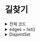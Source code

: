 # 길찾기

<details>
    <summary>전체 코드</summary>
   
```python
class Graph:
	def __init__ (self, size):
		self.graph = [[0 for _ in range(size)] for _ in range(size)]


class DisjointSet:  # 크루스칼 알고리즘을 위한 유틸리티 클래스
    def __init__(self, n):
        self.parent = [i for i in range(n)]


    def find(self, z):
        if self.parent[z] != z:
            self.parent[z] = self.find(self.parent[z])  # 경로 압축
        return self.parent[z]


    def merge(self, x, y):  # union
        x_root = self.find(x)
        y_root = self.find(y)
        if x_root != y_root:
            self.parent[y_root] = x_root
            return True
        return False


def print_graph(g) :
	print(' ', end = ' ')
	for v in range(len(g.graph)) :
		print(cities[v], end =' ')
	print()
	for row in range(len(g.graph)) :
		print(cities[row], end =' ')
		for col in range(len(g.graph)) :
			print(f"{g.graph[row][col]:2d}", end=' ')
		print()
	print()


g1 = None
cities = ['인천', '서울', '강릉', '대전', '광주', '부산']
incheon, seoul, gangneung, daejeon, gwangju, busan = 0, 1, 2, 3, 4, 5

graph_size = 6
g1 = Graph(graph_size)
g1.graph[incheon][seoul] = 10; g1.graph[incheon][gangneung] = 15
g1.graph[seoul][incheon] = 10; g1.graph[seoul][gangneung] = 40; g1.graph[seoul][daejeon] = 11; g1.graph[seoul][gwangju] = 55
g1.graph[gangneung][incheon] = 15; g1.graph[gangneung][seoul] = 40; g1.graph[gangneung][daejeon] = 12
g1.graph[daejeon][seoul] = 11; g1.graph[daejeon][gangneung] = 12; g1.graph[daejeon][gwangju] = 20; g1.graph[daejeon][busan] = 30
g1.graph[gwangju][seoul] = 55; g1.graph[gwangju][daejeon] = 20; g1.graph[gwangju][busan] = 28
g1.graph[busan][daejeon] = 30; g1.graph[busan][gwangju] = 28

print('도시 간 도로 건설을 위한 전체 연결도')
print_graph(g1)

edges = list()
for i in range(graph_size) :
	for j in range(graph_size) :
		if g1.graph[i][j] != 0 :
			edges.append([g1.graph[i][j], i, j])
print(edges)

edges.sort()  # 오름차순
print(edges)

ds = DisjointSet(graph_size)
mst_edges = list()
mst_cost = 0

for c, s, e in edges:
    if ds.merge(s, e):
        mst_edges.append([c, s, e])
        mst_cost = mst_cost + c
print(mst_edges)

mst_graph = Graph(graph_size)
for c, s, e in mst_edges:
    mst_graph.graph[s][e] = c
    mst_graph.graph[e][s] = c

print('MST 도로 연결도')
print_graph(mst_graph)
print(f"최소 비용 :  {mst_cost}")

print('\nMST 도로 상황')
for c, s, e in mst_edges:
    print(f"{cities[s]} --- {cities[e]} : {c}")
```
</details>









<details>
    <summary>edges = list()</summary>
	
```python
edges = list()
for i in range(graph_size):
    for j in range(graph_size):
        if g1.graph[i][j] != 0:
            edges.append([g1.graph[i][j], i, j])
edges.sort()
```

edges list에 간선을 등록한 후 비용 순으로 정렬하고 있다.
 </details>








<details>
    <summary>DisjointSet</summary>
	
```python
class DisjointSet:  # 크루스칼 알고리즘을 위한 유틸리티 클래스
    def __init__(self, n):
        self.parent = [i for i in range(n)]


    def find(self, z):
        if self.parent[z] != z:
            self.parent[z] = self.find(self.parent[z])  # 경로 압축
        return self.parent[z]


    def merge(self, x, y):  # union
        x_root = self.find(x)
        y_root = self.find(y)
        if x_root != y_root:
            self.parent[y_root] = x_root
            return True
        return False

for c, s, e in edges:
    if ds.merge(s, e):
        mst_edges.append([c, s, e])
        mst_cost = mst_cost + c
```
초기에는 모든 노드가 자기 자신을 대표(parent)로 가진다. 이후 경로 압축을 통해 두 노드를 하나의 집합으로 묶고 경로를 압축한다. 이 과정은 노드의 부모 노드가 그래프 안에 관계되어있기에 이루어 질 수 있다. 이후 merge를 통해 서로 다른 두 도시를 연결한다. 이제 제일 밑의 for문을 보자. 정렬된 간선 리스트를 반복하며 가장 저렴한 간선부터 순서대로 연결을 시도한다. 연결이 새롭게 될 때 마다 mst에 추가한다. 이렇게 비용을 최소로 하는 최소신장트리가 완성된다.
 </details> 
